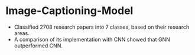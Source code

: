 # Image-Captioning-Model

- Classified 2708 research papers into 7 classes, based on their research areas.
- A comparison of its implementation with CNN showed that GNN outperformed CNN.
